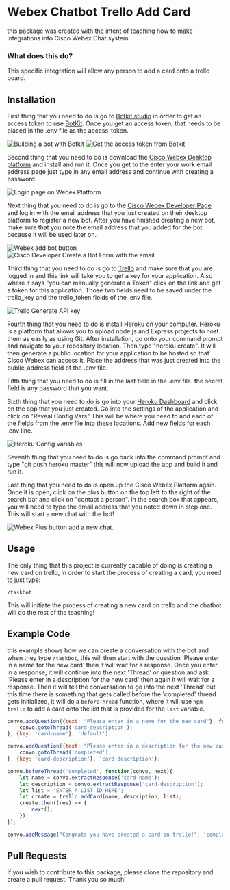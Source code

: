 # Webex Chatbot Trello Add Card

this package was created with the intent of teaching how to make integrations into Cisco Webex Chat system. 

### What does this do?
This specific integration will allow any person to add a card onto a trello board.

## Installation

First thing that you need to do is go to [Botkit studio](https://studio.botkit.ai/login) in order to get an access token to use [BotKit](https://botkit.ai/docs/). Once you get an access token, that needs to be placed in the .env file as the access_token.

![Building a bot with Botkit][Build-A-Bot-Botkit]
![Get the access token from Botkit][botkit-access-key]

Second thing that you need to do is download the [Cisco Webex Desktop platform](https://www.webex.com/downloads.html) and install and run it. Once you get to the enter your work email address page just type in any email address and continue with creating a password.

![Login page on Webex Platform][webex-opening-screen]

Next thing that you need to do is go to the [Cisco Webex Developer Page](https://developer.webex.com/docs/bots) and log in with the email address that you just created on their desktop platform to register a new bot. After you have finished creating a new bot, make sure that you note the email address that you added for the bot because it will be used later on.

![Webex add bot button][Cisco-Developer-Create-Bot]
![Cisco Developer Create a Bot Form with the email][cisco-developer-create-bot-form-with-email]

Third thing that you need to do is go to [Trello](https://trello.com/app-key) and make sure that you are logged in and this link will take you to get a key for your application. Also where it says "you can manually generate a Token" click on the link and get a token for this application. Those two fields need to be saved under the trello_key and the trello_token fields of the .env file.

![Trello Generate API key][trello-developer-api-key-with-token-button]

Fourth thing that you need to do is install [Heroku](https://devcenter.heroku.com/articles/heroku-cli) on your computer. Heroku is a platform that allows you to upload node.js and Express projects to host them as easily as using Git. After installation, go onto your command prompt and navigate to your repository location. Then type "heroku create". It will then generate a public location for your application to be hosted so that Cisco Webex can access it. Place the address that was just created into the public_address field of the .env file.

Fifth thing that you need to do is fill in the last field in the .env file. the secret field is any password that you want.

Sixth thing that you need to do is go into your [Heroku Dashboard](https://dashboard.heroku.com/apps) and click on the app that you just created. Go into the settings of the application and click on "Reveal Config Vars" This will be where you need to add each of the fields from the .env file into these locations. Add new fields for each .env line.

![Heroku Config variables][heroku-config]

Seventh thing that you need to do is go back into the command prompt and type "git push heroku master" this will now upload the app and build it and run it.

Last thing that you need to do is open up the Cisco Webex Platform again. Once it is open, click on the plus button on the top left to the right of the search bar and click on "contact a person". in the search box that appears, you will need to type the email address that you noted down in step one. This will start a new chat with the bot!

![Webex Plus button add a new chat.][webex-add-button]

## Usage

The only thing that this project is currently capable of doing is creating a new card on trello, in order to start the process of creating a card, you need to just type:

```/taskbot```

This will initiate the process of creating a new card on trello and the chatbot will do the rest of the teaching!

## Example Code

this example shows how we can create a conversation with the bot and when they type `/taskbot`, this will then start with the question 'Please enter in a name for the new card' then it will wait for a response. Once you enter in a response, it will continue into the next 'Thread' or question and ask 'Please enter in a description for the new card' then again it will wait for a response. Then it will tell the conversation to go into the next 'Thread' but this time there is something that gets called before the 'completed' thread gets initialized, it will do a `beforeThread` function, where it will use `npm trello` to add a card onto the list that is provided for the `list` variable.

```javascript
convo.addQuestion({text: "Please enter in a name for the new card"}, function(res, convo){
    convo.gotoThread('card-description');
}, {key: 'card-name'}, 'default');

convo.addQuestion({text: "Please enter in a description for the new card"}, function(res, convo){
    convo.gotoThread('completed');
}, {key: 'card-description'}, 'card-description');

convo.beforeThread('completed', function(convo, next){
    let name = convo.extractResponse('card-name');
    let description = convo.extractResponse('card-description');
    let list = 'ENTER A LIST ID HERE';
    let create = trello.addCard(name, description, list);
    create.then((res) => {
        next();
    });
});

convo.addMessage("Congrats you have created a card on trello!", 'completed');
```

## Pull Requests

If you wish to contribute to this package, please clone the repository and create a pull request. Thank you so much!

[botkit-access-key]: https://worthenwebcom.files.wordpress.com/2018/11/botkit-access-key.png
[Build-A-Bot-Botkit]: https://worthenwebcom.files.wordpress.com/2018/11/build-a-bot-botkit.png
[Cisco-Developer-Create-Bot]: https://worthenwebcom.files.wordpress.com/2018/11/cisco-developer-create-bot.png
[cisco-developer-create-bot-form-with-email]: https://worthenwebcom.files.wordpress.com/2018/11/cisco-developer-create-bot-form-with-email.png
[trello-developer-api-key-with-token-button]: https://worthenwebcom.files.wordpress.com/2018/11/trello-developer-api-key-with-token-button.png
[webex-add-button]: https://worthenwebcom.files.wordpress.com/2018/11/webex-add-button.png
[webex-opening-screen]: https://worthenwebcom.files.wordpress.com/2018/11/webex-opening-screen.png
[heroku-config]: https://worthenwebcom.files.wordpress.com/2018/11/heroku-config-vars.png